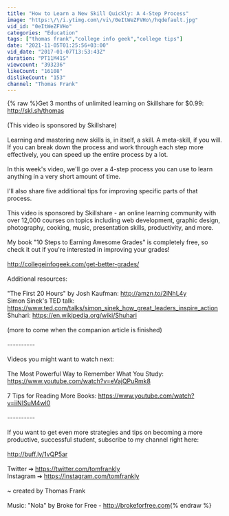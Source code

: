 ```yaml
---
title: "How to Learn a New Skill Quickly: A 4-Step Process"
image: "https:\/\/i.ytimg.com\/vi\/0eItWeZFVHo\/hqdefault.jpg"
vid_id: "0eItWeZFVHo"
categories: "Education"
tags: ["thomas frank","college info geek","college tips"]
date: "2021-11-05T01:25:56+03:00"
vid_date: "2017-01-07T13:53:43Z"
duration: "PT11M41S"
viewcount: "393236"
likeCount: "16108"
dislikeCount: "153"
channel: "Thomas Frank"
---
```

{% raw %}Get 3 months of unlimited learning on Skillshare for $0.99: <a rel="nofollow" target="blank" href="http://skl.sh/thomas">http://skl.sh/thomas</a><br /><br />(This video is sponsored by Skillshare)<br /><br />Learning and mastering new skills is, in itself, a skill. A meta-skill, if you will. If you can break down the process and work through each step more effectively, you can speed up the entire process by a lot.<br /><br />In this week's video, we'll go over a 4-step process you can use to learn anything in a very short amount of time.<br /><br />I'll also share five additional tips for improving specific parts of that process. <br /><br />This video is sponsored by Skillshare - an online learning community with over 12,000 courses on topics including web development, graphic design, photography, cooking, music, presentation skills, productivity, and more.<br /><br />My book &quot;10 Steps to Earning Awesome Grades&quot; is completely free, so check it out if you're interested in improving your grades!<br /><br /><a rel="nofollow" target="blank" href="http://collegeinfogeek.com/get-better-grades/">http://collegeinfogeek.com/get-better-grades/</a><br /><br />Additional resources:<br /><br />&quot;The First 20 Hours&quot; by Josh Kaufman: <a rel="nofollow" target="blank" href="http://amzn.to/2iNhL4y">http://amzn.to/2iNhL4y</a><br />Simon Sinek's TED talk: <a rel="nofollow" target="blank" href="https://www.ted.com/talks/simon_sinek_how_great_leaders_inspire_action">https://www.ted.com/talks/simon_sinek_how_great_leaders_inspire_action</a><br />Shuhari: <a rel="nofollow" target="blank" href="https://en.wikipedia.org/wiki/Shuhari">https://en.wikipedia.org/wiki/Shuhari</a><br /><br />(more to come when the companion article is finished)<br /><br />----------<br /><br />Videos you might want to watch next:<br /><br />The Most Powerful Way to Remember What You Study: <a rel="nofollow" target="blank" href="https://www.youtube.com/watch?v=eVajQPuRmk8">https://www.youtube.com/watch?v=eVajQPuRmk8</a><br /><br />7 Tips for Reading More Books: <a rel="nofollow" target="blank" href="https://www.youtube.com/watch?v=iiNISuM4wl0">https://www.youtube.com/watch?v=iiNISuM4wl0</a><br /><br />----------<br /><br />If you want to get even more strategies and tips on becoming a more productive, successful student, subscribe to my channel right here:<br /><br /><a rel="nofollow" target="blank" href="http://buff.ly/1vQP5ar">http://buff.ly/1vQP5ar</a><br /><br />Twitter ➔ <a rel="nofollow" target="blank" href="https://twitter.com/tomfrankly">https://twitter.com/tomfrankly</a><br />Instagram ➔ <a rel="nofollow" target="blank" href="https://instagram.com/tomfrankly">https://instagram.com/tomfrankly</a><br /><br />~ created by Thomas Frank<br /><br />Music: &quot;Nola&quot; by Broke for Free - <a rel="nofollow" target="blank" href="http://brokeforfree.com">http://brokeforfree.com</a>{% endraw %}
